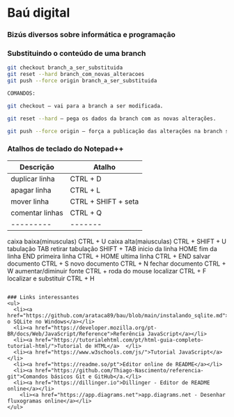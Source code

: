 # Baú digital
### Bizús diversos sobre informática e programação

### Substituindo o conteúdo de uma branch
```sh
git checkout branch_a_ser_substituida
git reset --hard branch_com_novas_alteracoes
git push --force origin branch_a_ser_substituida

COMANDOS:

git checkout — vai para a branch a ser modificada.

git reset --hard — pega os dados da branch com as novas alterações.

git push --force origin — força a publicação das alterações na branch substituída.
```
### Atalhos de teclado do Notepad++
|Descrição| Atalho|
|---------|-------|
| duplicar linha|CTRL + D|
| apagar linha|CTRL + L|
| mover linha|CTRL + SHIFT + seta|
|comentar linhas|CTRL + Q|
|---------|-------|

caixa baixa(minusculas)   CTRL + U
caixa alta(maiusculas)		CTRL + SHIFT + U
tabulação					        TAB
retirar tabulação			    SHIFT + TAB
inicio da linha				    HOME
fim da linha				      END
primeira linha				    CTRL + HOME
ultima linha				      CTRL + END
salvar documento			    CTRL + S
novo documento				    CTRL + N
fechar documento			    CTRL + W
aumentar/diminuir fonte   CTRL + roda do mouse
localizar                 CTRL + F
localizar e substituir    CTRL + H
```

### Links interessantes
<ul>
  <li><a href="https://github.com/arataca89/bau/blob/main/instalando_sqlite.md">Instalando o SQLite no Windows</a></li>
  <li><a href="https://developer.mozilla.org/pt-BR/docs/Web/JavaScript/Reference">Referência JavaScript</a></li>
  <li><a href="https://tutorialehtml.com/pt/html-guia-completo-tutorial-html/">Tutorial de HTML</a>  </li>
  <li><a href="https://www.w3schools.com/js/">Tutorial JavaScript</a></li>
  <li><a href="https://readme.so/pt">Editor online de README</a></li>
  <li><a href="https://github.com/Thiago-Nascimento/referencia-git">Comandos básicos Git e GitHub</a.</li>
  <li><a href="https://dillinger.io">Dillinger - Editor de README online</a></li>
    <li><a href="https://app.diagrams.net">app.diagrams.net - Desenhar fluxogramas online</a></li>
</ul>          
